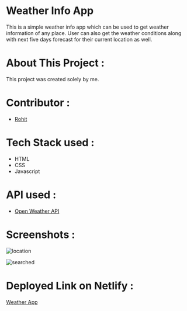 # Weather Info App
This is a simple weather info app which can be used to get weather information of any place. User can also get the weather conditions along with next five days forecast for their current location as well.

# About This Project :
This project was created solely by me.

# Contributor :
- [Rohit](https://github.com/rohitkumar6324)

# Tech Stack used :
- HTML
- CSS
- Javascript

# API used : 

- [Open Weather API](https://openweathermap.org/api)

# Screenshots :

![location](https://github.com/rohitkumar6324/weather-app/blob/master/Images/home.png?raw=true)

![searched](https://github.com/rohitkumar6324/weather-app/blob/master/Images/Washington.png?raw=true)

# Deployed Link on Netlify :

[Weather App](https://weather-info-app-by-rohit.netlify.app/)
